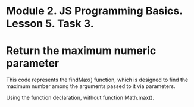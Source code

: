 # Module 2. JS Programming Basics. Lesson 5. Task 3.

# Return the maximum numeric parameter

This code represents the findMax() function, which is designed to find the maximum number among the arguments passed to it via parameters.

Using the function declaration, without function Math.max().
